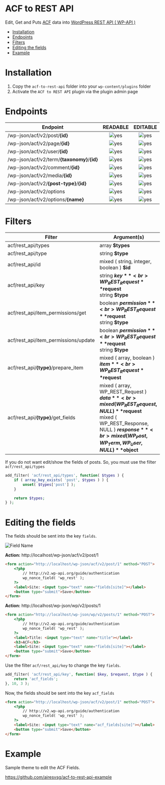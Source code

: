 ACF to REST API
====
Edit, Get and Puts [ACF](https://wordpress.org/plugins/advanced-custom-fields/) data into [WordPress REST API ( WP-API )](https://wordpress.org/plugins/rest-api/)

- [Installation](#installation)
- [Endpoints](#endpoints)
- [Filters](#filters)
- [Editing the fields](#editing-the-fields)
- [Example](#example)

Installation
====
1. Copy the `acf-to-rest-api` folder into your `wp-content/plugins` folder
2. Activate the `ACF to REST API` plugin via the plugin admin page

Endpoints
====

| Endpoint | READABLE | EDITABLE |
|----------|:--------:|:--------:|
| /wp-json/acf/v2/post/**{id}** | ![yes](http://airesgoncalves.com.br/screenshot/acf-to-rest-api/readme/yes.png) | ![yes](http://airesgoncalves.com.br/screenshot/acf-to-rest-api/readme/yes.png) |
| /wp-json/acf/v2/page/**{id}** | ![yes](http://airesgoncalves.com.br/screenshot/acf-to-rest-api/readme/yes.png) | ![yes](http://airesgoncalves.com.br/screenshot/acf-to-rest-api/readme/yes.png) |
| /wp-json/acf/v2/user/**{id}** | ![yes](http://airesgoncalves.com.br/screenshot/acf-to-rest-api/readme/yes.png) | ![yes](http://airesgoncalves.com.br/screenshot/acf-to-rest-api/readme/yes.png) |
| /wp-json/acf/v2/term/**{taxonomy}**/**{id}** | ![yes](http://airesgoncalves.com.br/screenshot/acf-to-rest-api/readme/yes.png) | ![yes](http://airesgoncalves.com.br/screenshot/acf-to-rest-api/readme/yes.png) |
| /wp-json/acf/v2/comment/**{id}** | ![yes](http://airesgoncalves.com.br/screenshot/acf-to-rest-api/readme/yes.png) | ![yes](http://airesgoncalves.com.br/screenshot/acf-to-rest-api/readme/yes.png) |
| /wp-json/acf/v2/media/**{id}** | ![yes](http://airesgoncalves.com.br/screenshot/acf-to-rest-api/readme/yes.png) | ![yes](http://airesgoncalves.com.br/screenshot/acf-to-rest-api/readme/yes.png) |
| /wp-json/acf/v2/**{post-type}**/**{id}** | ![yes](http://airesgoncalves.com.br/screenshot/acf-to-rest-api/readme/yes.png) | ![yes](http://airesgoncalves.com.br/screenshot/acf-to-rest-api/readme/yes.png) |
| /wp-json/acf/v2/options | ![yes](http://airesgoncalves.com.br/screenshot/acf-to-rest-api/readme/yes.png) | ![yes](http://airesgoncalves.com.br/screenshot/acf-to-rest-api/readme/yes.png) |
| /wp-json/acf/v2/options/**{name}** | ![yes](http://airesgoncalves.com.br/screenshot/acf-to-rest-api/readme/yes.png) | ![yes](http://airesgoncalves.com.br/screenshot/acf-to-rest-api/readme/yes.png) |

Filters
====
| Filter    | Argument(s) |
|-----------|-----------|
| acf/rest_api/types | array **$types** |
| acf/rest_api/type | string **$type** |
| acf/rest_api/id | mixed ( string, integer, boolean ) **$id** |
| acf/rest_api/key | string **$key**<br>WP_REST_Request **$request**<br>string **$type** |
| acf/rest_api/item_permissions/get | boolean **$permission**<br>WP_REST_Request **$request**<br>string **$type** |
| acf/rest_api/item_permissions/update | boolean **$permission**<br>WP_REST_Request **$request**<br>string **$type** |
| acf/rest_api/**{type}**/prepare_item | mixed ( array, boolean ) **$item**<br>WP_REST_Request **$request** |
| acf/rest_api/**{type}**/get_fields | mixed ( array, WP_REST_Request ) **$data**<br>mixed ( WP_REST_Request, NULL ) **$request**<br>mixed ( WP_REST_Response, NULL ) **$response**<br>mixed ( WP_Post, WP_Term, WP_User, NULL ) **$object** |

If you do not want edit/show the fields of posts. So, you must use the filter `acf/rest_api/types`

```PHP
add_filter( 'acf/rest_api/types', function( $types ) {
	if ( array_key_exists( 'post', $types ) ) {
		unset( $types['post'] );
	}

	return $types;
} );
```

Editing the fields
====
The fields should be sent into the key `fields`.

![Field Name](http://airesgoncalves.com.br/screenshot/acf-to-rest-api/readme/field-name.jpg)

**Action:** http://localhost/wp-json/acf/v2/post/1

```HTML
<form action="http://localhost/wp-json/acf/v2/post/1" method="POST">
	<?php 
		// http://v2.wp-api.org/guide/authentication
		wp_nonce_field( 'wp_rest' ); 
	?>
	<label>Site: <input type="text" name="fields[site]"></label>
	<button type="submit">Save</button>
</form>
```

**Action:** http://localhost/wp-json/wp/v2/posts/1

```HTML
<form action="http://localhost/wp-json/wp/v2/posts/1" method="POST">
	<?php 
		// http://v2.wp-api.org/guide/authentication
		wp_nonce_field( 'wp_rest' ); 
	?>
	<label>Title: <input type="text" name="title"></label>
	<h3>ACF</h3>
	<label>Site: <input type="text" name="fields[site]"></label>
	<button type="submit">Save</button>
</form>
```

Use the filter `acf/rest_api/key` to change the key `fields`.

```PHP
add_filter( 'acf/rest_api/key', function( $key, $request, $type ) {
	return 'acf_fields';
}, 10, 3 );
```

Now, the fields should be sent into the key `acf_fields`

```HTML
<form action="http://localhost/wp-json/acf/v2/post/1" method="POST">
	<?php 
		// http://v2.wp-api.org/guide/authentication
		wp_nonce_field( 'wp_rest' ); 
	?>
	<label>Site: <input type="text" name="acf_fields[site]"></label>
	<button type="submit">Save</button>
</form>
```

Example
====
Sample theme to edit the ACF Fields.

https://github.com/airesvsg/acf-to-rest-api-example